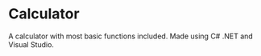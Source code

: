 # Calculator
A calculator with most basic functions included. Made using C# .NET and Visual Studio.
